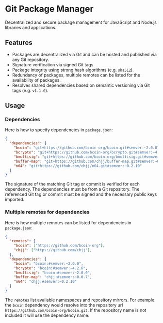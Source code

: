 # Git Package Manager

Decentralized and secure package management for JavaScript and Node.js
libraries and applications.

## Features

- Packages are decentralized via Git and can be hosted and published
  via any Git repository.
- Signature verification via signed Git tags.
- Package integrity using strong hash algorithms (e.g. `sha512`).
- Redundancy of packages, multiple remotes can be listed for the
  availability of packages.
- Resolves shared dependencies based on semantic versioning via Git
  tags (e.g. `v1.1.0`).

## Usage

### Dependencies

Here is how to specify dependencies in `package.json`:

```json
{
  "dependencies": {
    "bcoin": "git+https://github.com/bcoin-org/bcoin.git#semver:~2.0.0",
    "bcrypto": "git+https://github.com/bcoin-org/bcrypto.git#semver:~4.2.6",
    "bmultisig": "git+https://github.com/bcoin-org/bmultisig.git#semver:~2.0.0",
    "buffer-map": "git+https://github.com/chjj/buffer-map.git#semver:~0.0.7",
    "n64": "git+https://github.com/chjj/n64.git#semver:~0.2.10"
  }
}
```
The signature of the matching Git tag or commit is verified for each
dependency. The dependencies must be from a Git repository. The referenced
Git tag or commit must be signed and the necessary public keys imported.

### Multiple remotes for dependencies

Here is how multiple remotes can be listed for dependencies in `package.json`:

```json
{
  "remotes": {
    "bcoin": ["https://github.com/bcoin-org"],
    "chjj": ["https://github.com/chjj"],
  },
  "dependencies": {
    "bcoin": "bcoin:#semver:~2.0.0",
    "bcrypto": "bcoin:#semver:~4.2.6",
    "bmultisig": "bcoin:#semver:~2.0.0",
    "buffer-map": "chjj:#semver:~0.0.7",
    "n64": "chjj:#semver:~0.2.10"
  }
}
```

The `remotes` list available namespaces and repository mirrors. For
example the `bcoin` dependency would resolve into the repository url
`https://github.com/bcoin-org/bcoin.git`. If the repository name
is not included it will use the dependency name.

